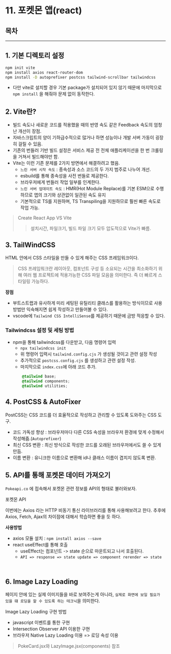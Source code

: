 # 11. 포켓몬 앱(react)

## 목차


---
## 1. 기본 디렉토리 설정

```bash
npm init vite
npm install axios react-router-dom
npm install -D autoprefixer postcss tailwind-scrollbar tailwindcss
```

- 다만 vite로 설치할 경우 기본 package가 설치되어 있지 않기 때문에 마지막으로 `npm install` 을 해줘야 문제 없이 동작한다.

## 2. Vite란?

- 빌드 속도나 새로운 코드를 적용했을 때의 반영 속도 같은 Feedback 속도의 엄청난 개선이 장점.
- 자바스크립트의 양이 기하급수적으로 많거나 하면 성능이나 개발 서버 가동이 굉장히 걸릴 수 있음.
- 기존의 번들러 기반 빌드 설정은 서비스 제공 전 전체 애플리케이션을 한 번 크롤링을 거쳐서 빌드해야만 함.
- Vite는 이런 기존 문제를 2가지 방면에서 해결하려고 했음.
    - `느린 서버 시작 속도` : 종속성과 소스 코드의 두 가지 범주로 나누어 개선.
    - esbuild를 통해 종속성을 사전 번들로 제공한다.
    - 브라우저에게 번들러 작업 일부를 인계한다.
    - `느린 서버 업데이트 속도` : HMR(Hot Module Replace)를 기본 ESM으로 수행하므로 앱의 크기와 상관없이 일관된 속도 유지
    - 기본적으로 TS를 지원하며, TS Transpiling을 지원하므로 훨씬 빠른 속도로 작업 가능.

> Create React App VS Vite
>> 설치시간, 파일크기, 빌드 파일 크기 모두 압도적으로 Vite가 빠름.

## 3. TailWindCSS
HTML 안에서 CSS 스타일을 만들 수 있게 해주는 CSS 프레임워크이다.
> CSS 프레임워크란 레이아웃, 컴포넌트 구성 등 소요되는 시간을 최소화하기 위해 여러 웹 프로젝트에 적용가능한 CSS 파일 모음을 의미한다. 즉 더 빠르게 스타일링 가능하다.

**장점**
- 부트스트랩과 유사하게 미리 세팅된 유틸리티 클래스를 활용하는 방식이므로 사용방법만 익숙해지면 쉽게 작성하고 만들어볼 수 있다.
- vscode에 `Tailwind CSS IntelliSense`를 제공하기 때문에 금방 적응할 수 있다.

### Tailwindcss 설정 및 세팅 방법
- npm을 통해 tailwindcss를 다운받고, 다음 명령어 입력
    - `npx tailwindcss init`
    - 위 명령어 입력시 `tailwind.config.cjs` 가 생성될 것이고 관련 설정 작성
    - 추가적으로 `postcss.config.cjs` 를 생성하고 관련 설정 작성.
    - 마지막으로 `index.css`에 아래 코드 추가.
    ```css
        @tailwind base;
        @tailwind components;
        @tailwind utilities;
    ```


## 4. PostCSS & AutoFixer
PostCSS는  CSS 코드를 더 효율적으로 작성하고 관리할 수 있도록 도와주는 CSS 도구.

- 코드 가독성 향상 : 브라우저마다 다른 CSS 속성을 브라우저 환경에 맞게 수정해서 작성해줌.(`Autoprefixer`)
- 최신 CSS 변환 : 최신 방식으로 작성한 코드를 오래된 브라우저에서도 쓸 수 있게 만듬.
- 이름 변환 : 유니크한 이름으로 변환해 id나 클래스 이름이 겹치지 않도록 변환.


## 5. API를 통해 포켓몬 데이터 가져오기
`Pokeapi.co` 에 접속해서 포켓몬 관련 정보를 API의 형태로 불러와보자. <br>

<a link="Pokeapi.co">포켓몬 API</a>

이번에는 Axios 라는 HTTP 비동기 통신 라이브러리를 통해 사용해보려고 한다. 추후에 Axios, Fetch, Ajax의 차이점에 대해서 학습하면 좋을 듯 하다.

**사용방법**
- axios 모듈 설치 : `npm install axios --save`
- react useEffect를 통해 호출
    - useEffect는 컴포넌트 -> state 순으로 마운트되고 나서 호출된다.
    - `API => response => state update => component rerender => state`
```jxs


```

## 6. Image Lazy Loading
페이지 안에 있는 실제 이미지들을 바로 보여주는게 아니라, `실제로 화면에 보일 필요가 있을 떄 로딩을 할 수 있도록 하는 테크닉`을 의미한다.

Image Lazy Loading 구현 방법
- javascript 이벤트를 통한 구현
- Intersection Observer API 이용한 구현
- 브라우저 Native Lazy Loading 이용 => 로딩 속성 이용

> PokeCard.jsx와 LazyImage.jsx(components) 참조

